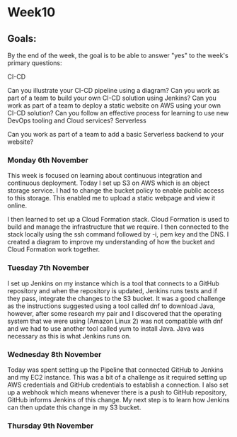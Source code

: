 <h1>Week10</h1>

<h2>Goals:</h2>

By the end of the week, the goal is to be able to answer "yes" to the week's primary questions:

CI-CD

Can you illustrate your CI-CD pipeline using a diagram?
Can you work as part of a team to build your own CI-CD solution using Jenkins?
Can you work as part of a team to deploy a static website on AWS using your own CI-CD solution?
Can you follow an effective process for learning to use new DevOps tooling and Cloud services?
Serverless

Can you work as part of a team to add a basic Serverless backend to your website?

<h3>Monday 6th November</h3>

This week is focused on learning about continuous integration and continuous deployment. Today I set up S3 on AWS which is an object storage service. I had to change the bucket policy to enable public access to this storage. This enabled me to upload a static webpage and view it online. 

I then learned to set up a Cloud Formation stack. Cloud Formation is used to build and manage the infrastructure that we require. I then connected to the stack locally using the ssh command followed by -i, pem key and the DNS. I created a diagram to improve my understanding of how the bucket and Cloud Formation work together. 

<h3>Tuesday 7th November</h3>

I set up Jenkins on my instance which is a tool that connects to a GitHub repository and when the repository is updated, Jenkins runs tests and if they pass, integrate the changes to the S3 bucket. It was a good challenge as the instructions suggested using a tool called dnf to download Java, however, after some research my pair and I discovered that the operating system that we were using (Amazon Linux 2) was not compatible with dnf and we had to use another tool called yum to install Java. Java was necessary as this is what Jenkins runs on. 

<h3>Wednesday 8th November</h3>

Today was spent setting up the Pipeline that connected GitHub to Jenkins and my EC2 instance. This was a bit of a challenge as it required setting up AWS credentials and GitHub credentials to establish a connection. I also set up a webhook which means whenever there is a push to GitHub repository, GitHub informs Jenkins of this change. My next step is to learn how Jenkins can then update this change in my S3 bucket.

<h3>Thursday 9th November</h3>

